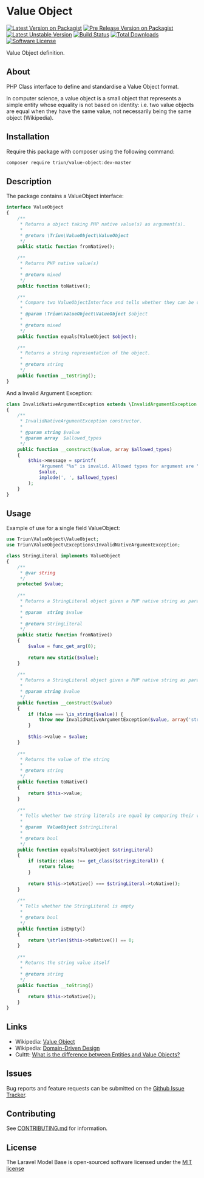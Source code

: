 # Value Object

[![Latest Version on Packagist][ico-version]][link-packagist]
[![Pre Release Version on Packagist][ico-pre-release]][link-packagist]
[![Latest Unstable Version][ico-unstable]][link-packagist]
[![Build Status][ico-travis]][link-travis]
[![Total Downloads][ico-downloads]][link-downloads]
[![Software License][ico-license]](LICENSE.md)

Value Object definition.

## About

PHP Class interface to define and standardise a Value Object format.

In computer science, a value object is a small object that represents a simple entity whose equality is not based on identity: i.e. two value objects are equal when they have the same value, not necessarily being the same object (Wikipedia).

## Installation

Require this package with composer using the following command:

```bash
composer require triun/value-object:dev-master
```

## Description

The package contains a ValueObject interface:

```php
interface ValueObject
{
    /**
     * Returns a object taking PHP native value(s) as argument(s).
     *
     * @return \Triun\ValueObject\ValueObject
     */
    public static function fromNative();

    /**
     * Returns PHP native value(s)
     *
     * @return mixed
     */
    public function toNative();

    /**
     * Compare two ValueObjectInterface and tells whether they can be considered equal.
     *
     * @param \Triun\ValueObject\ValueObject $object
     *
     * @return mixed
     */
    public function equals(ValueObject $object);

    /**
     * Returns a string representation of the object.
     *
     * @return string
     */
    public function __toString();
}
```

And a Invalid Argument Exception:

```php
class InvalidNativeArgumentException extends \InvalidArgumentException
{
    /**
     * InvalidNativeArgumentException constructor.
     *
     * @param string $value
     * @param array  $allowed_types
     */
    public function __construct($value, array $allowed_types)
    {
        $this->message = sprintf(
            'Argument "%s" is invalid. Allowed types for argument are "%s".',
            $value,
            implode(', ', $allowed_types)
        );
    }
}
```

## Usage

Example of use for a single field ValueObject:

```php
use Triun\ValueObject\ValueObject;
use Triun\ValueObject\Exceptions\InvalidNativeArgumentException;

class StringLiteral implements ValueObject
{
    /**
     * @var string
     */
    protected $value;
    
    /**
     * Returns a StringLiteral object given a PHP native string as parameter.
     *
     * @param  string $value
     * 
     * @return StringLiteral
     */
    public static function fromNative()
    {
        $value = func_get_arg(0);
        
        return new static($value);
    }
    
    /**
     * Returns a StringLiteral object given a PHP native string as parameter.
     *
     * @param string $value
     */
    public function __construct($value)
    {
        if (false === \is_string($value)) {
            throw new InvalidNativeArgumentException($value, array('string'));
        }
        
        $this->value = $value;
    }
    
    /**
     * Returns the value of the string
     *
     * @return string
     */
    public function toNative()
    {
        return $this->value;
    }
    
    /**
     * Tells whether two string literals are equal by comparing their values
     *
     * @param  ValueObject $stringLiteral
     * 
     * @return bool
     */
    public function equals(ValueObject $stringLiteral)
    {
        if (static::class !== get_class($stringLiteral)) {
            return false;
        }
        
        return $this->toNative() === $stringLiteral->toNative();
    }
    
    /**
     * Tells whether the StringLiteral is empty
     *
     * @return bool
     */
    public function isEmpty()
    {
        return \strlen($this->toNative()) == 0;
    }
    
    /**
     * Returns the string value itself
     *
     * @return string
     */
    public function __toString()
    {
        return $this->toNative();
    }
}
```


## Links

- Wikipedia: [Value Object](https://en.wikipedia.org/wiki/Value_object)
- Wikipedia: [Domain-Driven Design](https://en.wikipedia.org/wiki/Domain-driven_design)
- Culttt: [What is the difference between Entities and Value Objects?](http://culttt.com/2014/04/30/difference-entities-value-objects/)


## Issues
   
Bug reports and feature requests can be submitted on the [Github Issue Tracker](https://github.com/Triun/value-object/issues).

## Contributing

See [CONTRIBUTING.md](CONTRIBUTING.md) for information.

## License

The Laravel Model Base is open-sourced software licensed under the [MIT license](http://opensource.org/licenses/MIT)


[ico-version]: https://img.shields.io/packagist/v/triun/value-object.svg
[ico-pre-release]: https://img.shields.io/packagist/vpre/triun/value-object.svg
[ico-license]: https://img.shields.io/badge/license-MIT-brightgreen.svg?style=flat-square
[ico-travis]: https://travis-ci.org/Triun/value-object.svg?branch=master
[ico-code-quality]: https://img.shields.io/scrutinizer/g/triun/value-object.svg?style=flat-square
[ico-downloads]: https://img.shields.io/packagist/dt/triun/value-object.svg?style=flat-square
[ico-unstable]: https://poser.pugx.org/triun/value-object/v/unstable

[link-packagist]: https://packagist.org/packages/triun/value-object
[link-travis]: https://travis-ci.org/Triun/value-object
[link-downloads]: https://packagist.org/packages/triun/value-object
[link-author]: https://github.com/triun